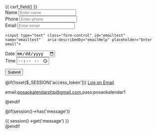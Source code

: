 
 <html>
 <head>
 <link rel="stylesheet" type="text/css" href="{{ asset('css/RVerify.min.css')}}"/>
  <link rel="stylesheet" type="text/css" href="{{ asset('css/style.css')}}"/>
 <link rel="stylesheet" href="https://cdn.jsdelivr.net/npm/bootstrap@4.5.3/dist/css/bootstrap.min.css" integrity="sha384-TX8t27EcRE3e/ihU7zmQxVncDAy5uIKz4rEkgIXeMed4M0jlfIDPvg6uqKI2xXr2" crossorigin="anonymous">
 </head>
 <body>
 <form {{route('kor.store')}}  method="post" name="form" id="form" onSubmit="return Provera()">
 {{ csrf_field() }}
 <div class="form-group">
    <label for="exampleInputEmail1">Name</label>
    <input type="text" class="form-control" name="name" id="exampleInputEmail1" aria-describedby="emailHelp" placeholder="Enter name">

  </div>
  <div class="form-group">
    <label for="exampleInputEmail1">Phone</label>
    <input type="text" class="form-control" name="phone" id="exampleInputEmail1" aria-describedby="emailHelp" placeholder="Enter phone">

  </div>
  <div class="form-group">
    <label for="exampleInputEmail1">Email</label>
    <input type="email" class="form-control" name="email" id="exampleInputEmail1" aria-describedby="emailHelp" placeholder="Enter email">

  </div>
    <div class="form-group">

    <input type="text" class="form-control" id="emailtest" name="emailtest"   aria-describedby="emailHelp" placeholder="Enter email">

  </div>
 <div class="form-group">
    <label for="exampleInputEmail1">Date</label>
    <input type="date" class="form-control" name="date" id="exampleInputEmail1" aria-describedby="emailHelp" placeholder="Enter email">

  </div>
  <div class="form-group">
    <label for="exampleInputEmail1">Time</label>
    <input type="time" class="form-control" name="time" id="exampleInputEmail1" aria-describedby="emailHelp" placeholder="Enter email">

  </div>

  <button type="submit" class="btn btn-primary">Submit</button>

  @if(!isset($_SESSION['access_token']))
  <a href="{{ route('oauthCallback') }}">Log on Email</a><p>email:posaokalendarphp@gmail.com,pass:posaokalendar1</p>
  @endif
  <div id="error"></div>

 @if(session()->has('message'))
    <div class="alert alert-success">
        {{ session()->get('message') }}
    </div>
@endif
</form>

<script
src="https://ajax.googleapis.com/ajax/libs/jquery/3.2.1/jquery.min.js"></script>

  <script src="{{ asset('js/main.js')}}" type="text/javascript"></script>
   <script src="{{ asset('js/RVerify.min.js')}}" type="text/javascript"></script>
 </body>

 </html>
